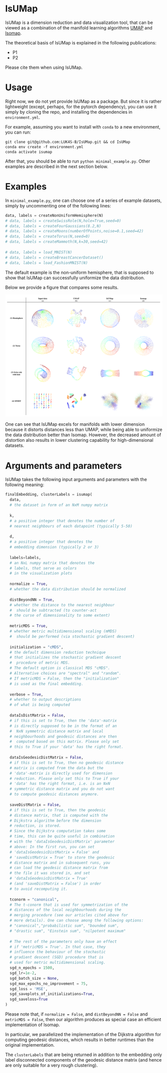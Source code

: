 # IsUMap

IsUMap is a dimension reduction and data visualization tool, that can be viewed as a combination of the manifold learning algorithms [UMAP](https://github.com/lmcinnes/umap) and [Isomap](https://scikit-learn.org/stable/modules/generated/sklearn.manifold.Isomap.html).

The theoretical basis of IsUMap is explained in the following publications:
  - P1
  - P2

Please cite them when using IsUMap.

# Usage

Right now, we do not yet provide IsUMap as a package. 
But since it is rather lightweight (except, perhaps, for the pytorch dependency), you can use it simply by cloning the repo, and installing the dependencies in `environment.yml`.

For example, assuming you want to install with `conda` to a new environment, you can run:
```
git clone git@github.com:LUK4S-B/IsUMap.git && cd IsUMap
conda env create -f environment.yml
conda activate isumap
```

After that, you should be able to run `python minimal_example.py`. Other examples are described in the next section below.

# Examples

In `minimal_example.py`, one can choose one of a series of example datasets, simply by uncommenting one of the following lines:

```python
data, labels = createNonUniformHemisphere(N)
# data, labels = createSwissRole(N,hole=True,seed=0)
# data, labels = createFourGaussians(8.2,N)
# data, labels = createMoons(numberOfPoints,noise=0.1,seed=42)
# data, labels = createTorus(N,seed=0)
# data, labels = createMammoth(N,k=30,seed=42)

# data, labels = load_MNIST(N)
# data, labels = createBreastCancerDataset()
# data, labels = load_FashionMNIST(N)
```

The default example is the non-uniform hemisphere, that is supposed to show that IsUMap can successfully uniformize the data distribution. 

Below we provide a figure that compares some results.

![Comparison of 3 manifold learning methods](./Results/IsUMap_comparison.png)

One can see that IsUMap excels for manifolds with lower dimension because it distorts distances less than UMAP, while being able to uniformize the data distribution better than Isomap. However, the decreased amount of distortion also results in lower clustering capability for high-dimensional datasets.

# Arguments and parameters

IsUMap takes the following input arguments and parameters with the following meaning:
```python
finalEmbedding, clusterLabels = isumap(
  data, 
  # the dataset in form of an NxM numpy matrix

  k,  
  # a positive integer that denotes the number of
  # nearest neighbours of each datapoint (typically 5-50)

  d,  
  # a positive integer that denotes the
  # embedding dimension (typically 2 or 3)

  labels=labels,  
  # an NxL numpy matrix that denotes the
  # labels, that serve as colors 
  # in the visualization plots

  normalize = True, 
  # whether the data distribution should be normalized

  distBeyondNN = True,  
  # whether the distance to the nearest neighbour
  #  should be subtracted (to counter-act 
  # the curse of dimensionality to some extent)
  
  metricMDS = True, 
  # whether metric multidimensional scaling (mMDS)
  #  should be performed (via stochastic gradient descent)

  initialization = "cMDS", 
  # the default dimension reduction technique 
  # that initializes the stochastic gradient descent
  #  procedure of metric MDS. 
  # The default option is classical MDS "cMDS". 
  # Alternative choices are "spectral" and "random". 
  # If metricMDS = False, then the "initialization" 
  # is used as the final embedding.

  verbose = True, 
  # whether to output descriptions 
  # of what is being computed

  dataIsDistMatrix = False, 
  # if this is set to True, then the 'data'-matrix 
  # is directly supposed to be in the format of an
  #  NxN symmetric distance matrix and local 
  # neighbourhoods and geodesic distances are then
  #  computed based on this matrix. Please only set 
  # this to True if your 'data' has the right format.

  dataIsGeodesicDistMatrix = False, 
  # if this is set to True, then no geodesic distance
  # matrix is computed from the data but the 
  # 'data'-matrix is directly used for dimension 
  # reduction. Please only set this to True if your
  # 'data' has the right format, i.e. is an NxN 
  # symmetric distance matrix and you do not want
  # to compute geodesic distances anymore.

  saveDistMatrix = False, 
  # if this is set to True, then the geodesic
  # distance matrix, that is computed with the
  # Dijkstra algorithm before the dimension 
  # reduction, is stored. 
  # Since the Dijkstra computation takes some 
  # time, this can be quite useful in combination 
  # with the 'dataIsGeodesicDistMatrix' parameter 
  # above: In the first run, you can set 
  # 'dataIsGeodesicDistMatrix = False' and 
  # 'saveDistMatrix = True' to store the geodesic 
  # distance matrix and in subsequent runs, you 
  # can load the geodesic distance matrix from 
  # the file it was stored in, and set 
  # 'dataIsGeodesicDistMatrix = True' 
  # (and 'saveDistMatrix = False') in order 
  # to avoid recomputing it.

  tconorm = "canonical",
  # The t-conorm that is used for symmetrization of the 
  # distances of the local neighbourhoods during the 
  # merging procedure (see our articles cited above for 
  # more details). One can choose among the following options: 
  # "canonical","probabilistic sum", "bounded sum", 
  # "drastic sum", "Einstein sum", "nilpotent maximum"

  # The rest of the parameters only have an effect 
  # if 'metricMDS = True'. In that case, they 
  # influence the behaviour of the stochastic 
  # gradient descent (SGD) procedure that is 
  # used for metric multidimensional scaling.
  sgd_n_epochs = 1500, 
  sgd_lr=1e-2, 
  sgd_batch_size = None,
  sgd_max_epochs_no_improvement = 75, 
  sgd_loss = 'MSE', 
  sgd_saveplots_of_initializations=True, 
  sgd_saveloss=True
)
```
Please note that, if `normalize = False`, and  `distBeyondNN = False` and `metricMDS = False`, then our algorithm produces as special case an efficient implementation of Isomap.

In particular, we parallelized the implementation of the Dijkstra algorithm for computing geodesic distances, which results in better runtimes than the original implementation.

The `clusterLabels` that are being returned in addition to the embedding only label disconnected components of the geodesic distance matrix (and hence are only suitable for a very rough clustering).